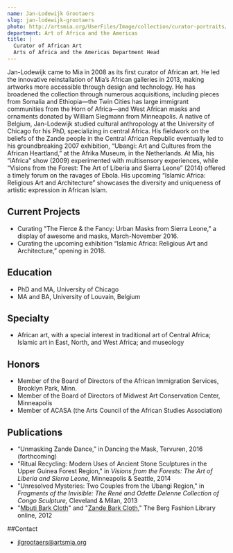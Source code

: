 ```yaml
---
name: Jan-Lodewijk Grootaers
slug: jan-lodewijk-grootaers
photo: http://artsmia.org/UserFiles/Image/collection/curator-portraits/Grootaers.jpg
department: Art of Africa and the Americas
title: |
  Curator of African Art
  Arts of Africa and the Americas Department Head
---
```


Jan-Lodewijk came to Mia in 2008 as its first curator of African art. He led the innovative reinstallation of Mia’s African galleries in 2013, making artworks more accessible through design and technology. He has broadened the collection through numerous acquisitions, including pieces from Somalia and Ethiopia—the Twin Cities has large immigrant communities from the Horn of Africa—and West African masks and ornaments donated by William Siegmann from Minneapolis. A native of Belgium, Jan-Lodewijk studied cultural anthropology at the University of Chicago for his PhD, specializing in central Africa. His fieldwork on the beliefs of the Zande people in the Central African Republic eventually led to his groundbreaking 2007 exhibition, “Ubangi: Art and Cultures from the African Heartland,” at the Afrika Museum, in the Netherlands. At Mia, his “iAfrica” show (2009) experimented with multisensory experiences, while “Visions from the Forest: The Art of Liberia and Sierra Leone” (2014) offered a timely forum on the ravages of Ebola. His upcoming “Islamic Africa: Religious Art and Architecture” showcases the diversity and uniqueness of artistic expression in African Islam.

## Current Projects
- Curating "The Fierce &amp; the Fancy: Urban Masks from Sierra Leone," a display of awesome and masks, March-November 2016.
- Curating the upcoming exhibition “Islamic Africa: Religious Art and Architecture,” opening in 2018.

## Education
- PhD and MA, University of Chicago
- MA and BA, University of Louvain, Belgium

## Specialty

- African art, with a special interest in traditional art of Central Africa; Islamic art in East, North, and West Africa; and museology

## Honors
- Member of the Board of Directors of the African Immigration Services, Brooklyn Park, Minn.
- Member of the Board of Directors of Midwest Art Conservation Center, Minneapolis
- Member of ACASA (the Arts Council of the African Studies Association)

## Publications
- “Unmasking Zande Dance,” in Dancing the Mask, Tervuren, 2016 (forthcoming)
- "Ritual Recycling: Modern Uses of Ancient Stone Sculptures in the Upper Guinea Forest Region," in <em>Visions from the Forests: The Art of Liberia and Sierra Leone,</em> Minneapolis &amp; Seattle, 2014
- "Unresolved Mysteries: Two Couples from the Ubangi Region," in <em>Fragments of the Invisible: The René and Odette Delenne Collection of Congo Sculpture,</em> Cleveland &amp; Milan, 2013
- "[Mbuti Bark Cloth](http://dx.doi.org/10.2752/BEWDF/EDch1411)" and "[Zande Bark Cloth](http://dx.doi.org/10.2752/BEWDF/EDch1412)," The Berg Fashion Library online, 2012

##Contact
* [jlgrootaers@artsmia.org](mailto:jlgrootaers@artsmia.org)
